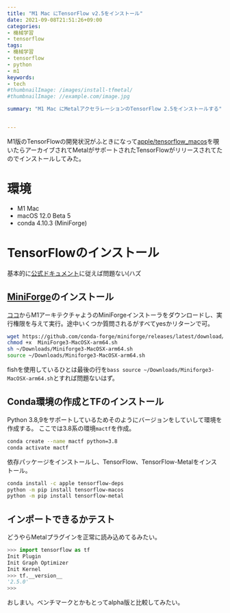 ```yaml
---
title: "M1 Mac にTensorFlow v2.5をインストール"
date: 2021-09-08T21:51:26+09:00
categories:
- 機械学習
- tensorflow
tags:
- 機械学習
- tensorflow
- python
- m1
keywords:
- tech
#thumbnailImage: /images/install-tfmetal/
#thumbnailImage: //example.com/image.jpg

summary: "M1 Mac にMetalアクセラレーションのTensorFlow 2.5をインストールする"


---
```

M1版のTensorFlowの開発状況がふときになって[apple/tensorflow_macos](https://github.com/apple/tensorflow_macos)を覗いたらアーカイブされてMetalがサポートされたTensorFlowがリリースされてたのでインストールしてみた。

<!--toc-->

# 環境
- M1 Mac
- macOS 12.0 Beta 5
- conda 4.10.3 (MiniForge) 

# TensorFlowのインストール
基本的に[公式ドキュメント](https://developer.apple.com/metal/tensorflow-plugin/)に従えば問題ない(ハズ

## [MiniForge](https://github.com/conda-forge/miniforge)のインストール
[ココ](https://github.com/conda-forge/miniforge/releases/latest/download/Miniforge3-MacOSX-arm64.sh)からM1アーキテクチャようのMiniForgeインストーラをダウンロードし、実行権限を与えて実行。途中いくつか質問されるがすべてyesかリターンで可。

```bash
wget https://github.com/conda-forge/miniforge/releases/latest/download/Miniforge3-MacOSX-arm64.sh
chmod +x  MiniForge3-MacOSX-arm64.sh
sh ~/Downloads/Miniforge3-MacOSX-arm64.sh
source ~/Downloads/Miniforge3-MacOSX-arm64.sh
```

fishを使用しているひとは最後の行を`bass source ~/Downloads/Miniforge3-MacOSX-arm64.sh`とすれば問題ないはず。


## Conda環境の作成とTFのインストール

Python 3.8,9をサポートしているためそのようにバージョンをしていして環境を作成する。 ここでは3.8系の環境`mactf`を作成。

```bash
conda create --name mactf python=3.8
conda activate mactf
```

依存パッケージをインストールし、TensorFlow、TensorFlow-Metalをインストール。
```bash
conda install -c apple tensorflow-deps
python -m pip install tensorflow-macos
python -m pip install tensorflow-metal
```
## インポートできるかテスト
どうやらMetalプラグインを正常に読み込めてるみたい。

```python
>>> import tensorflow as tf
Init Plugin
Init Graph Optimizer
Init Kernel
>>> tf.__version__
'2.5.0'
>>>
```

おしまい。ベンチマークとかもとってalpha版と比較してみたい。













